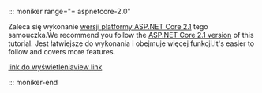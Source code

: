 ::: moniker range="= aspnetcore-2.0"

<span data-ttu-id="6c55b-101">Zaleca się wykonanie [wersji platformy ASP.NET Core 2.1](xref:razor-pages-start?view=aspnetcore-2.1) tego samouczka.</span><span class="sxs-lookup"><span data-stu-id="6c55b-101">We recommend you follow the [ASP.NET Core 2.1 version](xref:razor-pages-start?view=aspnetcore-2.1) of this tutorial.</span></span> <span data-ttu-id="6c55b-102">Jest łatwiejsze do wykonania i obejmuje więcej funkcji.</span><span class="sxs-lookup"><span data-stu-id="6c55b-102">It's easier to follow and covers more features.</span></span>

 [<span data-ttu-id="6c55b-103">link do wyświetlenia</span><span class="sxs-lookup"><span data-stu-id="6c55b-103">view link</span></span>](?view=aspnetcore-2.1)

::: moniker-end